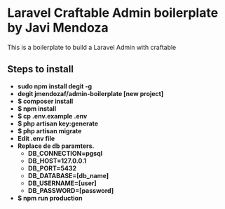 # Laravel Craftable Admin boilerplate by Javi Mendoza
This is a boilerplate to build a Laravel Admin with craftable
## Steps to install
- **sudo npm install degit -g**
- **degit jmendozaf/admin-boilerplate [new project]**
- **$ composer install**
- **$ npm install**
- **$ cp .env.example .env**
- **$ php artisan key:generate**
- **$ php artisan migrate**
- **Edit .env file**
- **Replace de db paramters.**
  - **DB_CONNECTION=pgsql**
  - **DB_HOST=127.0.0.1**
  - **DB_PORT=5432**
  - **DB_DATABASE=[db_name]**
  - **DB_USERNAME=[user]**
  - **DB_PASSWORD=[password]**
- **$ npm run production**

